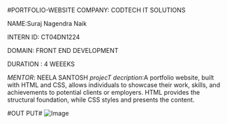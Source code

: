 #PORTFOLIO-WEBSITE
COMPANY: CODTECH IT SOLUTIONS

NAME:Suraj Nagendra Naik

INTERN ID: CT04DN1224

DOMAIN: FRONT END DEVELOPMENT

DURATION : 4 WEEEKS

*MENTOR*: NEELA SANTOSH
*projecT decription*:A portfolio website, built with HTML and CSS, allows individuals to showcase their work, skills, and achievements to potential clients or employers. HTML provides the structural foundation, while CSS styles and presents the content.


#OUT PUT#
![Image](https://github.com/user-attachments/assets/1b5cda79-1203-4635-adfe-aab378bf9200)
